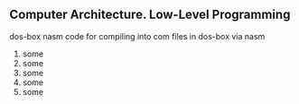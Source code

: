## Computer Architecture. Low-Level Programming

dos-box nasm code for compiling into com files in dos-box via nasm
1. some
2. some
3. some
4. some
5. some
